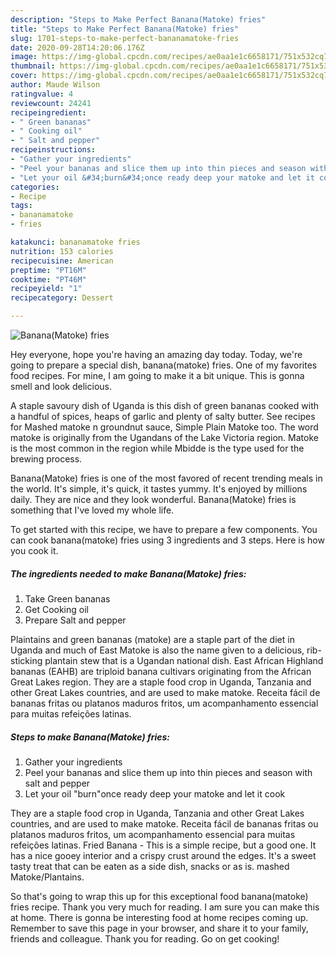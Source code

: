 ```yaml
---
description: "Steps to Make Perfect Banana(Matoke) fries"
title: "Steps to Make Perfect Banana(Matoke) fries"
slug: 1701-steps-to-make-perfect-bananamatoke-fries
date: 2020-09-28T14:20:06.176Z
image: https://img-global.cpcdn.com/recipes/ae0aa1e1c6658171/751x532cq70/bananamatoke-fries-recipe-main-photo.jpg
thumbnail: https://img-global.cpcdn.com/recipes/ae0aa1e1c6658171/751x532cq70/bananamatoke-fries-recipe-main-photo.jpg
cover: https://img-global.cpcdn.com/recipes/ae0aa1e1c6658171/751x532cq70/bananamatoke-fries-recipe-main-photo.jpg
author: Maude Wilson
ratingvalue: 4
reviewcount: 24241
recipeingredient:
- " Green bananas"
- " Cooking oil"
- " Salt and pepper"
recipeinstructions:
- "Gather your ingredients"
- "Peel your bananas and slice them up into thin pieces and season with salt and pepper"
- "Let your oil &#34;burn&#34;once ready deep your matoke and let it cook"
categories:
- Recipe
tags:
- bananamatoke
- fries

katakunci: bananamatoke fries 
nutrition: 153 calories
recipecuisine: American
preptime: "PT16M"
cooktime: "PT46M"
recipeyield: "1"
recipecategory: Dessert

---
```



![Banana(Matoke) fries](https://img-global.cpcdn.com/recipes/ae0aa1e1c6658171/751x532cq70/bananamatoke-fries-recipe-main-photo.jpg)

Hey everyone, hope you're having an amazing day today. Today, we're going to prepare a special dish, banana(matoke) fries. One of my favorites food recipes. For mine, I am going to make it a bit unique. This is gonna smell and look delicious.

A staple savoury dish of Uganda is this dish of green bananas cooked with a handful of spices, heaps of garlic and plenty of salty butter. See recipes for Mashed matoke n groundnut sauce, Simple Plain Matoke too. The word matoke is originally from the Ugandans of the Lake Victoria region. Matoke is the most common in the region while Mbidde is the type used for the brewing process.

Banana(Matoke) fries is one of the most favored of recent trending meals in the world. It's simple, it's quick, it tastes yummy. It's enjoyed by millions daily. They are nice and they look wonderful. Banana(Matoke) fries is something that I've loved my whole life.


To get started with this recipe, we have to prepare a few components. You can cook banana(matoke) fries using 3 ingredients and 3 steps. Here is how you cook it.

<!--inarticleads1-->

##### The ingredients needed to make Banana(Matoke) fries:

1. Take  Green bananas
1. Get  Cooking oil
1. Prepare  Salt and pepper


Plaintains and green bananas (matoke) are a staple part of the diet in Uganda and much of East Matoke is also the name given to a delicious, rib-sticking plantain stew that is a Ugandan national dish. East African Highland bananas (EAHB) are triploid banana cultivars originating from the African Great Lakes region. They are a staple food crop in Uganda, Tanzania and other Great Lakes countries, and are used to make matoke. Receita fácil de bananas fritas ou platanos maduros fritos, um acompanhamento essencial para muitas refeições latinas. 

<!--inarticleads2-->

##### Steps to make Banana(Matoke) fries:

1. Gather your ingredients
1. Peel your bananas and slice them up into thin pieces and season with salt and pepper
1. Let your oil &#34;burn&#34;once ready deep your matoke and let it cook


They are a staple food crop in Uganda, Tanzania and other Great Lakes countries, and are used to make matoke. Receita fácil de bananas fritas ou platanos maduros fritos, um acompanhamento essencial para muitas refeições latinas. Fried Banana - This is a simple recipe, but a good one. It has a nice gooey interior and a crispy crust around the edges. It&#39;s a sweet tasty treat that can be eaten as a side dish, snacks or as is. mashed Matoke/Plantains. 

So that's going to wrap this up for this exceptional food banana(matoke) fries recipe. Thank you very much for reading. I am sure you can make this at home. There is gonna be interesting food at home recipes coming up. Remember to save this page in your browser, and share it to your family, friends and colleague. Thank you for reading. Go on get cooking!
